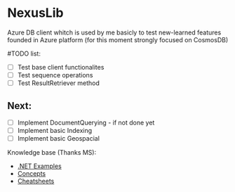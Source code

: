 # NexusLib
Azure DB client whitch is used by me basicly 
to test new-learned features founded in Azure platform
(for this moment strongly focused on CosmosDB)

#TODO list:
- [ ] Test base client functionalites
- [ ] Test sequence operations
- [ ] Test ResultRetriever method

## Next:
 - [ ] Implement DocumentQuerying - if not done yet
 - [ ] Implement basic Indexing
 - [ ] Implement basic Geospacial
 
 Knowledge base (Thanks MS):
 
  - [.NET Examples](https://docs.microsoft.com/en-us/azure/cosmos-db/sql-api-dotnet-samples)
  - [Concepts](https://docs.microsoft.com/en-us/azure/cosmos-db/distribute-data-globally)
  - [Cheatsheets](https://docs.microsoft.com/en-us/azure/cosmos-db/query-cheat-sheet)
